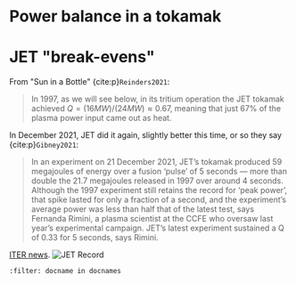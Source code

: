 # Power balance in a tokamak


# JET "break-evens"
From "Sun in a Bottle" {cite:p}`Reinders2021`:
> In 1997, as we will see below, in its tritium operation the JET tokamak
achieved $Q = (16 MW)/(24 MW) \approx 0.67$, meaning that just 67% of the
plasma power input came out as heat.

In December 2021, JET did it again, slightly better this time, or so they say {cite:p}`Gibney2021`:
> In an experiment on 21 December 2021, JET’s tokamak produced 59 megajoules of energy over a fusion ‘pulse’ of 5 seconds — more than double the 21.7 megajoules released in 1997 over around 4 seconds. Although the 1997 experiment still retains the record for ‘peak power’, that spike lasted for only a fraction of a second, and the experiment’s average power was less than half that of the latest test, says Fernanda Rimini, a plasma scientist at the CCFE who oversaw last year’s experimental campaign. JET’s latest experiment sustained a Q of 0.33 for 5 seconds, says Rimini. 

[ITER news](https://www.iter.org/newsline/-/3722).
![JET Record](https://www.iter.org/img/resize-900-90/www/content/com/Lists/Stories/Attachments/3722/jet_graph.jpg)


```{bibliography}
:filter: docname in docnames
```
